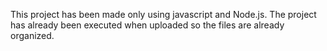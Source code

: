 This project has been made only using javascript and Node.js.
The project has already been executed when uploaded so the files are already organized.
